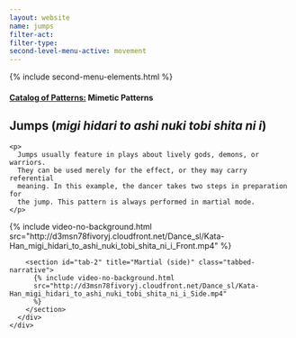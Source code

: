 ```yaml
---
layout: website
name: jumps
filter-act:
filter-type:
second-level-menu-active: movement
---
```


{% include second-menu-elements.html %}

<main class="page-content">
  <div class="text-container">
    <h4><a href="/movement/">Catalog of Patterns:</a> Mimetic Patterns</h4>
    <h2>Jumps (<em>migi hidari to ashi nuki tobi shita ni i</em>)</h2>

    <p>
      Jumps usually feature in plays about lively gods, demons, or warriors.
      They can be used merely for the effect, or they may carry referential
      meaning. In this example, the dancer takes two steps in preparation for
      the jump. This pattern is always performed in martial mode.
    </p>
  </div>

  <div class="tabs-container">
    <div class="tabs-container__links">
      <div class="wrapper">
        <div id="tabs"></div>
      </div>
    </div>
    <div class="tabs-container__content">
      <div class="wrapper">
        <section id="tab-1" title="Martial (front)" class="tabbed-narrative">
          {% include video-no-background.html
          src="http://d3msn78fivoryj.cloudfront.net/Dance_sl/Kata-Han_migi_hidari_to_ashi_nuki_tobi_shita_ni_i_Front.mp4"
          %}
        </section>

        <section id="tab-2" title="Martial (side)" class="tabbed-narrative">
          {% include video-no-background.html
          src="http://d3msn78fivoryj.cloudfront.net/Dance_sl/Kata-Han_migi_hidari_to_ashi_nuki_tobi_shita_ni_i_Side.mp4"
          %}
        </section>
      </div>
    </div>
  </div>
</main>
